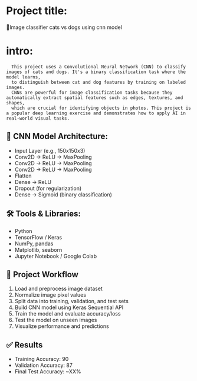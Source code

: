 # Project title:
 🐾Image classifier cats vs dogs using cnn model

# intro:
      This project uses a Convolutional Neural Network (CNN) to classify images of cats and dogs. It's a binary classification task where the model learns,
      to distinguish between cat and dog features by training on labeled images.
      CNNs are powerful for image classification tasks because they automatically extract spatial features such as edges, textures, and shapes,
      which are crucial for identifying objects in photos. This project is a popular deep learning exercise and demonstrates how to apply AI in real-world visual tasks.
## 🧠 CNN Model Architecture:
- Input Layer (e.g., 150x150x3)
- Conv2D → ReLU → MaxPooling
- Conv2D → ReLU → MaxPooling
- Conv2D → ReLU → MaxPooling
- Flatten
- Dense → ReLU
- Dropout (for regularization)
- Dense → Sigmoid (binary classification)

## 🛠️ Tools & Libraries:
- Python
- TensorFlow / Keras
- NumPy, pandas
- Matplotlib, seaborn
- Jupyter Notebook / Google Colab

## 🚀 Project Workflow

1. Load and preprocess image dataset
2. Normalize image pixel values
3. Split data into training, validation, and test sets
4. Build CNN model using Keras Sequential API
5. Train the model and evaluate accuracy/loss
6. Test the model on unseen images
7. Visualize performance and predictions

## ✅ Results

- Training Accuracy: 90
- Validation Accuracy: 87
- Final Test Accuracy: ~XX%
